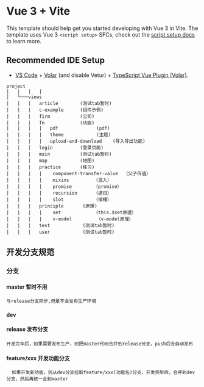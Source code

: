 # Vue 3 + Vite

This template should help get you started developing with Vue 3 in Vite. The template uses Vue 3 `<script setup>` SFCs, check out the [script setup docs](https://v3.vuejs.org/api/sfc-script-setup.html#sfc-script-setup) to learn more.

## Recommended IDE Setup

- [VS Code](https://code.visualstudio.com/) + [Volar](https://marketplace.visualstudio.com/items?itemName=Vue.volar) (and disable Vetur) + [TypeScript Vue Plugin (Volar)](https://marketplace.visualstudio.com/items?itemName=Vue.vscode-typescript-vue-plugin).
```
project
|   |   |   |                 
│   └───views
|   |   |   article        (测试tab暂时)
|   |   |   c-example      (组件示例)
|   |   |   firm           (公司)
|   |   |   fn             (功能)    
|   |   |   |   pdf              (pdf)              
|   |   |   |   theme            (主题)              
|   |   |   |   upload-and-download    (导入导出功能)              
|   |   |   login          (登录页面)
|   |   |   main           (测试tab暂时)
|   |   |   map            (地图)
|   |   |   practice       (练习) 
|   |   |   |    component-transfer-value  （父子传值）
|   |   |   |    mixins         （混入）
|   |   |   |    promise        （promise）
|   |   |   |    recursion      （递归）
|   |   |   |    slot           （插槽）
|   |   |   principle       (原理)
|   |   |   |    set            （this.$set原理）
|   |   |   |    v-model         （v-model原理）
|   |   |   test            (测试tab暂时)
|   |   |   user            (测试tab暂时)      
```


## 开发分支规范

### 分支
#### master 暂时不用
    与release分支同步,但是不会发布生产环境
#### dev

#### release  发布分支
    开发完毕后，如果需要发布生产，则把master代码合并到release分支，push后会自动发布

#### feature/xxx  开发功能分支
      如果开发新功能，则从dev分支拉取feature/xxx(功能名)分支，开发完毕后，合并到dev分支，然后再统一合到master

  
